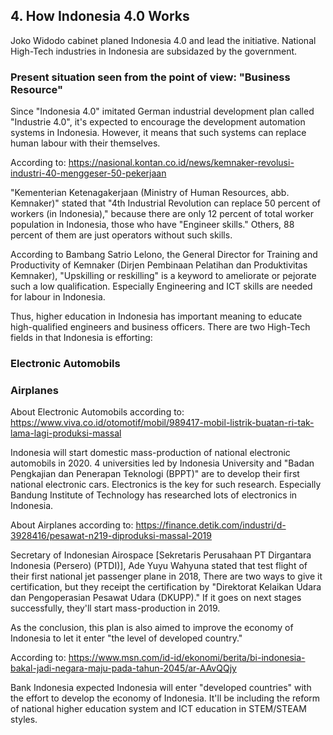 ## 4. How Indonesia 4.0 Works


Joko Widodo cabinet planed Indonesia 4.0 and lead the initiative. National High-Tech industries in Indonesia are subsidazed by the government.


### Present situation seen from the point of view: "Business Resource"


Since "Indonesia 4.0" imitated German industrial development plan called "Industrie 4.0", it's expected to encourage the development automation systems in Indonesia.
However, it means that such systems can replace human labour with their themselves.


According to:
https://nasional.kontan.co.id/news/kemnaker-revolusi-industri-40-menggeser-50-pekerjaan


"Kementerian Ketenagakerjaan (Ministry of Human Resources, abb. Kemnaker)" stated that "4th Industrial Revolution can replace 50 percent of workers (in Indonesia),"
because there are only 12 percent of total worker population in Indonesia, those who have "Engineer skills." Others, 88 percent of them are just operators without such skills.


According to Bambang Satrio Lelono, the General Director for Training and Productivity of Kemnaker (Dirjen Pembinaan Pelatihan dan Produktivitas Kemnaker),
"Upskilling or reskilling" is a keyword to ameliorate or pejorate such a low qualification. Especially Engineering and ICT skills are needed for labour in Indonesia.


Thus, higher education in Indonesia has important meaning to educate high-qualified engineers and business officers. There are two High-Tech fields in that Indonesia is efforting:


### Electronic Automobils


### Airplanes


About Electronic Automobils according to:
https://www.viva.co.id/otomotif/mobil/989417-mobil-listrik-buatan-ri-tak-lama-lagi-produksi-massal


Indonesia will start domestic mass-production of national electronic automobils in 2020. 4 universities led by Indonesia University and "Badan Pengkajian dan Penerapan Teknologi (BPPT)" are 
to develop their first national electronic cars. Electronics is the key for such research. Especially Bandung Institute of Technology has researched lots of electronics in Indonesia.


About Airplanes according to:
https://finance.detik.com/industri/d-3928416/pesawat-n219-diproduksi-massal-2019


Secretary of Indonesian Airospace [Sekretaris Perusahaan PT Dirgantara Indonesia (Persero) (PTDI)], Ade Yuyu Wahyuna stated that test flight of their first national jet passenger plane in 2018,
There are two ways to give it certification, but they receipt the certification by "Direktorat Kelaikan Udara dan Pengoperasian Pesawat Udara (DKUPP)." If it goes on next stages successfully, they'll start mass-production in 2019.


As the conclusion, this plan is also aimed to improve the economy of Indonesia to let it enter "the level of developed country."


According to: https://www.msn.com/id-id/ekonomi/berita/bi-indonesia-bakal-jadi-negara-maju-pada-tahun-2045/ar-AAvQQjy


Bank Indonesia expected Indonesia will enter "developed countries" with the effort to develop the economy of Indonesia. It'll be including the reform of national higher education system and ICT education in STEM/STEAM styles.
